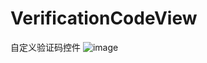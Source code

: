 # VerificationCodeView
自定义验证码控件
![image](https://github.com/putme2yourheart/VerificationCodeView/screenshots/sample.jpg)
